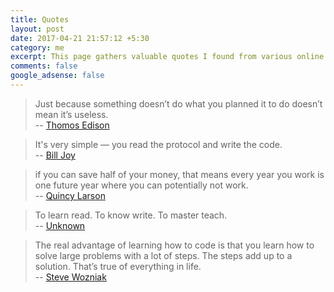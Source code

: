 ```yaml
---
title: Quotes
layout: post
date: 2017-04-21 21:57:12 +5:30
category: me
excerpt: This page gathers valuable quotes I found from various online sources
comments: false
google_adsense: false
---
```

> Just because something doesn’t do what you planned it to do doesn’t mean it’s useless.  
> -- [Thomos Edison](https://en.wikipedia.org/wiki/Thomas_Edison)

> It's very simple — you read the protocol and write the code.  
> -- [Bill Joy](https://en.wikipedia.org/wiki/Bill_Joy)

> if you can save half of your money, that means every year you work is one future year where you can potentially not work.  
> -- [Quincy Larson](https://github.com/QuincyLarson)

> To learn read. To know write. To master teach.  
> -- [Unknown](#)

> The real advantage of learning how to code is that you learn how to solve large problems with a lot of steps. The steps add up to a solution. That’s true of everything in life.  
> -- [Steve Wozniak](https://en.wikipedia.org/wiki/Steve_Wozniak)
